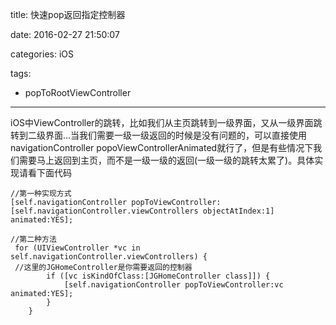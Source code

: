 title: 快速pop返回指定控制器

date: 2016-02-27 21:50:07

categories: iOS

tags:

- popToRootViewController

------

iOS中ViewController的跳转，比如我们从主页跳转到一级界面，又从一级界面跳转到二级界面...当我们需要一级一级返回的时候是没有问题的，可以直接使用navigationController popoViewControllerAnimated就行了，但是有些情况下我们需要马上返回到主页，而不是一级一级的返回(一级一级的跳转太累了)。具体实现请看下面代码

```
//第一种实现方式
[self.navigationController popToViewController:[self.navigationController.viewControllers objectAtIndex:1] animated:YES];

//第二种方法
 for (UIViewController *vc in self.navigationController.viewControllers) {
 //这里的JGHomeController是你需要返回的控制器
        if ([vc isKindOfClass:[JGHomeController class]]) {
            [self.navigationController popToViewController:vc animated:YES];
        }
    }
```